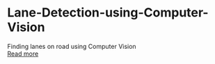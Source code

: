 # Lane-Detection-using-Computer-Vision
Finding lanes on road using Computer Vision
<br> 
[Read more](https://medium.com/@jaimin-k/detecting-lanes-on-road-46700c32ebe5)
